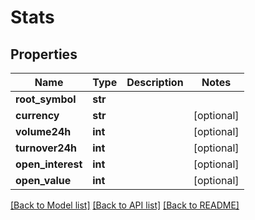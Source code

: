# Stats

## Properties
Name | Type | Description | Notes
------------ | ------------- | ------------- | -------------
**root_symbol** | **str** |  | 
**currency** | **str** |  | [optional] 
**volume24h** | **int** |  | [optional] 
**turnover24h** | **int** |  | [optional] 
**open_interest** | **int** |  | [optional] 
**open_value** | **int** |  | [optional] 

[[Back to Model list]](../README.md#documentation-for-models) [[Back to API list]](../README.md#documentation-for-api-endpoints) [[Back to README]](../README.md)


